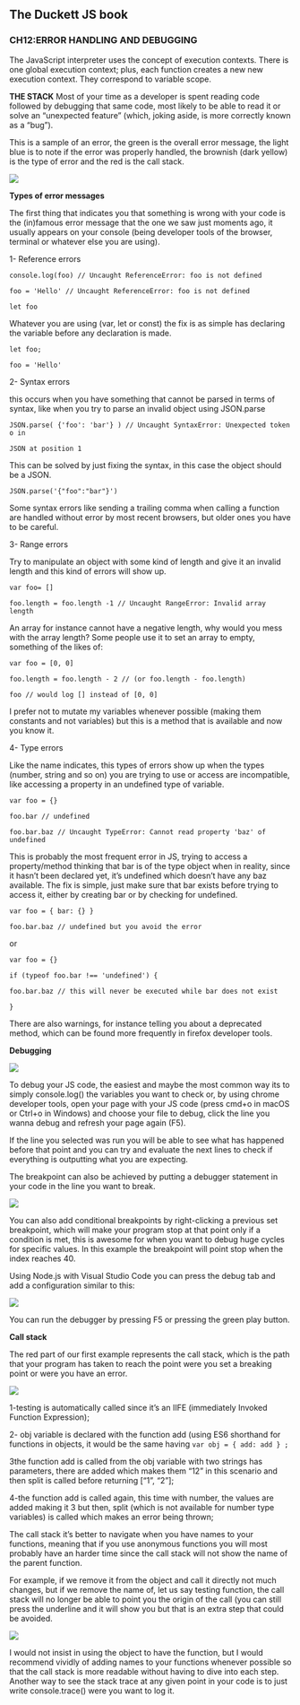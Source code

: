 
## **The Duckett JS book**

### **CH12:ERROR HANDLING AND DEBUGGING**

The JavaScript interpreter uses the concept of execution contexts.
There is one global execution context; plus, each function creates a new
new execution context. They correspond to variable scope.


**THE STACK**
Most of your time as a developer is spent reading code followed by debugging that same code, most likely to be able to read it or solve an “unexpected feature” (which, joking aside, is more correctly known as a “bug”).

This is a sample of an error, the green is the overall error message, the light blue is to note if the error was properly handled, the brownish (dark yellow) is the type of error and the red is the call stack.

![](error.png)

**Types of error messages**

The first thing that indicates you that something is wrong with your code is the (in)famous error message that the one we saw just moments ago, it usually appears on your console (being developer tools of the browser, terminal or whatever else you are using).

1- Reference errors

`console.log(foo) // Uncaught ReferenceError: foo is not defined`

`foo = 'Hello' // Uncaught ReferenceError: foo is not defined`

`let foo`


Whatever you are using (var, let or const) the fix is as simple has declaring the variable before any declaration is made.

`let foo;`

`foo = 'Hello'`

2- Syntax errors

this occurs when you have something that cannot be parsed in terms of syntax, like when you try to parse an invalid object using JSON.parse

`JSON.parse( {'foo': 'bar'} ) // Uncaught SyntaxError: Unexpected token o in`

`JSON at position 1`

This can be solved by just fixing the syntax, in this case the object should be a JSON.

`JSON.parse('{"foo":"bar"}')`

Some syntax errors like sending a trailing comma when calling a function are handled without error by most recent browsers, but older ones you have to be careful.


3- Range errors

Try to manipulate an object with some kind of length and give it an invalid length and this kind of errors will show up.

`var foo= []`

`foo.length = foo.length -1 // Uncaught RangeError: Invalid array length`

An array for instance cannot have a negative length, why would you mess with the array length? Some people use it to set an array to empty, something of the likes of:

`var foo = [0, 0]`

`foo.length = foo.length - 2 // (or foo.length - foo.length)`

`foo // would log [] instead of [0, 0]`

I prefer not to mutate my variables whenever possible (making them constants and not variables) but this is a method that is available and now you know it.

4- Type errors

Like the name indicates, this types of errors show up when the types (number, string and so on) you are trying to use or access are incompatible, like accessing a property in an undefined type of variable.

`var foo = {}`

`foo.bar // undefined`

`foo.bar.baz // Uncaught TypeError: Cannot read property 'baz' of undefined`

This is probably the most frequent error in JS, trying to access a property/method thinking that bar is of the type object when in reality, since it hasn’t been declared yet, it’s undefined which doesn’t have any baz available.
The fix is simple, just make sure that bar exists before trying to access it, either by creating bar or by checking for undefined.

`var foo = { bar: {} }`

`foo.bar.baz // undefined but you avoid the error`

or

`var foo = {}`

`if (typeof foo.bar !== 'undefined') {`

  `foo.bar.baz // this will never be executed while bar does not exist`

`}`

There are also warnings, for instance telling you about a deprecated method, which can be found more frequently in firefox developer tools.

**Debugging**

![](debug.png)

To debug your JS code, the easiest and maybe the most common way its to simply console.log() the variables you want to check or, by using chrome developer tools, open your page with your JS code (press cmd+o in macOS or Ctrl+o in Windows) and choose your file to debug, click the line you wanna debug and refresh your page again (F5).

If the line you selected was run you will be able to see what has happened before that point and you can try and evaluate the next lines to check if everything is outputting what you are expecting.

The breakpoint can also be achieved by putting a debugger statement in your code in the line you want to break.

![](debug2.png)

You can also add conditional breakpoints by right-clicking a previous set breakpoint, which will make your program stop at that point only if a condition is met, this is awesome for when you want to debug huge cycles for specific values. In this example the breakpoint will point stop when the index reaches 40.

Using Node.js with Visual Studio Code you can press the debug tab and add a configuration similar to this:

![](debug3.png)

You can run the debugger by pressing F5 or pressing the green play button.

**Call stack**

The red part of our first example represents the call stack, which is the path that your program has taken to reach the point were you set a breaking point or were you have an error.

![](error2.png)

1-testing is automatically called since it’s an IIFE (immediately Invoked Function Expression);

2- obj variable is declared with the function add (using ES6 shorthand for functions in objects, it would be the same having `var obj = { add: add } ;`

3the function add is called from the obj variable with two strings has parameters, there are added which makes them “12” in this scenario and then split is called before returning [“1”, “2”];

4-the function add is called again, this time with number, the values are added making it 3 but then, split (which is not available for number type variables) is called which makes an error being thrown;

The call stack it’s better to navigate when you have names to your functions, meaning that if you use anonymous functions you will most probably have an harder time since the call stack will not show the name of the parent function.

For example, if we remove it from the object and call it directly not much changes, but if we remove the name of, let us say testing function, the call stack will no longer be able to point you the origin of the call (you can still press the underline and it will show you but that is an extra step that could be avoided.

![](error3.png)

I would not insist in using the object to have the function, but I would recommend vividly of adding names to your functions whenever possible so that the call stack is more readable without having to dive into each step.
Another way to see the stack trace at any given point in your code is to just write console.trace() were you want to log it.









